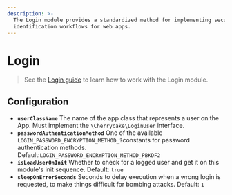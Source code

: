 ```yaml
---
description: >-
  The Login module provides a standardized method for implementing secure user
  identification workflows for web apps.
---
```


# Login

> See the [Login guide](../../../guide/login-guide/) to learn how to work with the Login module.

## Configuration

* **`userClassName`** The name of the app class that represents a user on the App. Must implement the `\Cherrycake\LoginUser` interface.
* **`passwordAuthenticationMethod`** One of the available `LOGIN_PASSWORD_ENCRYPTION_METHOD_?`constants for password authentication methods. Default:`LOGIN_PASSWORD_ENCRYPTION_METHOD_PBKDF2`
* **`isLoadUserOnInit`** Whether to check for a logged user and get it on this module's init sequence. Default: `true`
* **`sleepOnErrorSeconds`** Seconds to delay execution when a wrong login is requested, to make things difficult for bombing attacks. Default: `1`

